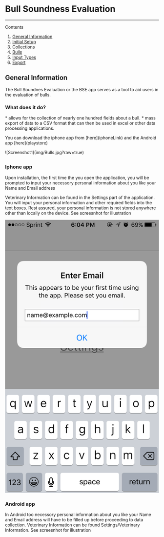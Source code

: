 # Bull Soundness Evaluation

* * *

Contents

1.  [General Information](#GenInfo)
2.  [Initial Setup](#Setup)
3.  [Collections](#Colletions)
4.  [Bulls](#Bulls)
5.  [Input Types](#InputTyp)
6.  [Export](#Export)





<h2 id="GenInfo">General Information</h2>
The Bull Soundnes Evaluation or the BSE app serves as a tool to aid users in the evaluation of bulls.
<h3>What does it do?</h3>
* allows for the collection of nearly one hundred fields about a bull.
* mass export of data to a CSV format that can then be used in excel or other data processing applications.
<p> You can download the iphone app from [here](iphoneLink) and the Android app [here](playstore)</p>
![Screenshot1](img/Bulls.jpg?raw=true)



<h2 id="Setup"></h2>

<h3>Iphone app</h3>
Upon installation, the first time the you open the application, you will be prompted to input your necessory personal information about you like your Name and Email address

Veterinary Information can be found in the Settings part of the application. You will input your personal information and other required fields into the text boxes. Rest assured, your personal information is not stored anywhere other than locally on the device. See screesnhot for illustration

![VetInfoImage](img/screenshots/IMG_5391.PNG?raw=true "Iphone")






<h3>Android app</h3>
In Android too necessory personal information about you like your Name and Email address will have to be filled up before proceeding to data collection. Veterinary Information can be found Settings/Veterinary Information. See screesnhot for illustration 


